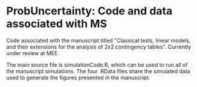 # ProbUncertainty: Code and data associated with MS

Code associated with the manuscript titled "Classical tests, linear models, and their extensions for the analysis of 2x2 contingency tables". Currently under review at MEE.

The main source file is simulationCode.R, which can be used to run all of the manuscript simulations. The four .RData files share the simulated data used to generate the figures presented in the manuscript.
